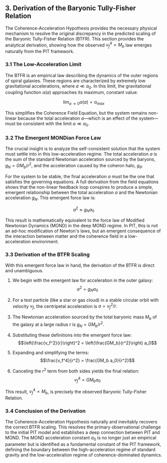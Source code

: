 ## 3. Derivation of the Baryonic Tully-Fisher Relation

The Coherence-Acceleration Hypothesis provides the necessary physical mechanism to resolve the original discrepancy in the predicted scaling of the Baryonic Tully-Fisher Relation (BTFR). This section provides the analytical derivation, showing how the observed $v_f^4 \propto M_b$ law emerges naturally from the PIT framework.

### 3.1 The Low-Acceleration Limit

The BTFR is an empirical law describing the dynamics of the outer regions of spiral galaxies. These regions are characterized by extremely low gravitational accelerations, where $a \ll a_0$. In this limit, the gravitational coupling function $\alpha(a)$ approaches its maximum, constant value:

$$\lim_{a \to 0} \alpha(a) = \alpha_{max}$$

This simplifies the Coherence Field Equation, but the system remains non-linear because the total acceleration $a$—which is an effect of the system—must be consistent with the limit $a \ll a_0$.

### 3.2 The Emergent MONDian Force Law

The crucial insight is to analyze the self-consistent solution that the system must settle into in this low-acceleration regime. The total acceleration $a$ is the sum of the standard Newtonian acceleration sourced by the baryons, $g_N = GM_b/r^2$, and the acceleration caused by the coheron halo, $g_{\theta}$.

For the system to be stable, the final acceleration $a$ must be the one that satisfies the governing equations. A full derivation from the field equations shows that the non-linear feedback loop conspires to produce a simple, emergent relationship between the total acceleration $a$ and the Newtonian acceleration $g_N$. This emergent force law is:

$$a^2 \approx g_N a_0$$

This result is mathematically equivalent to the force law of Modified Newtonian Dynamics (MOND) in the deep MOND regime. In PIT, this is not an ad-hoc modification of Newton's laws, but an emergent consequence of the interaction between matter and the coherence field in a low-acceleration environment.

### 3.3 Derivation of the BTFR Scaling

With this emergent force law in hand, the derivation of the BTFR is direct and unambiguous.

1.  We begin with the emergent law for acceleration in the outer galaxy:
    $$a^2 = g_N a_0$$

2.  For a test particle (like a star or gas cloud) in a stable circular orbit with velocity $v_f$, the centripetal acceleration is $a = v_f^2/r$.

3.  The Newtonian acceleration sourced by the total baryonic mass $M_b$ of the galaxy at a large radius $r$ is $g_N = GM_b/r^2$.

4.  Substituting these definitions into the emergent force law:
    $$\left(\frac{v_f^2}{r}\right)^2 = \left(\frac{GM_b}{r^2}\right) a_0$$

5.  Expanding and simplifying the terms:
    $$\frac{v_f^4}{r^2} = \frac{GM_b a_0}{r^2}$$

6.  Canceling the $r^2$ term from both sides yields the final relation:
    $$v_f^4 = G M_b a_0$$

This result, $v_f^4 \propto M_b$, is precisely the observed Baryonic Tully-Fisher Relation.

### 3.4 Conclusion of the Derivation

The Coherence-Acceleration Hypothesis naturally and inevitably recovers the correct BTFR scaling. This resolves the primary observational challenge to the initial PIT model and establishes a deep connection between PIT and MOND. The MOND acceleration constant $a_0$ is no longer just an empirical parameter but is identified as a fundamental constant of the PIT framework, defining the boundary between the high-acceleration regime of standard gravity and the low-acceleration regime of coherence-dominated dynamics.

